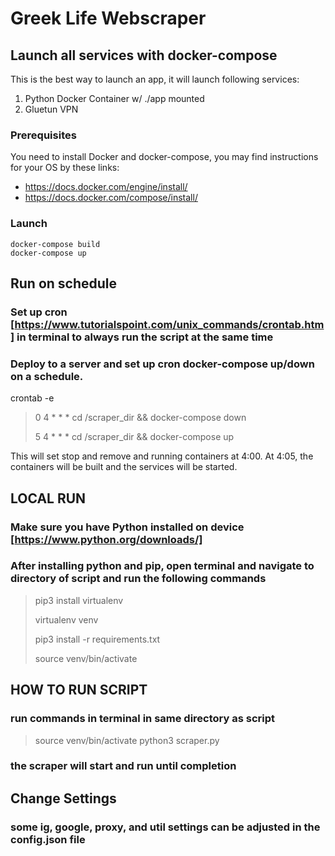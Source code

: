 # Greek Life Webscraper

## Launch all services with docker-compose

This is the best way to launch an app, it will launch following services:

1) Python Docker Container w/ ./app mounted
2) Gluetun VPN

### Prerequisites

You need to install Docker and docker-compose, you may find instructions
for your OS by these links:

- https://docs.docker.com/engine/install/
- https://docs.docker.com/compose/install/

### Launch

```
docker-compose build  
docker-compose up
```

## Run on schedule

### Set up cron [https://www.tutorialspoint.com/unix_commands/crontab.htm] in terminal to always run the script at the same time

### Deploy to a server and set up cron docker-compose up/down on a schedule. 

crontab -e

> 0 4 * * * cd /scraper_dir && docker-compose down
>
> 5 4 * * * cd /scraper_dir && docker-compose up

This will set stop and remove and running containers at 4:00. At 4:05, the containers will be built and the services will be started.


## LOCAL RUN

### Make sure you have Python installed on device [https://www.python.org/downloads/]

### After installing python and pip, open terminal and navigate to directory of script and run the following commands

> pip3 install virtualenv
>
> virtualenv venv
>
> pip3 install -r requirements.txt
>
> source venv/bin/activate

## HOW TO RUN SCRIPT

### run commands in terminal in same directory as script

> source venv/bin/activate
> python3 scraper.py

### the scraper will start and run until completion

## Change Settings

### some ig, google, proxy, and util settings can be adjusted in the config.json file
